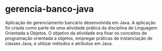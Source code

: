 # gerencia-banco-java

Aplicação de gerenciamento bancário desenvolvida em Java. A aplicação foi criada como parte de uma atividade prática da disciplina de Linguagem Orientada a Objetos. O objetivo da atividade era fixar os conceitos de programação orientada a objetos, empregar práticas de instanciação de classes Java, e utilizar métodos e atributos em Java.
